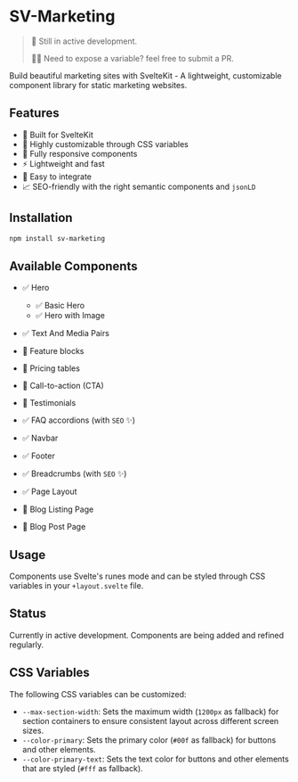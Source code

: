# SV-Marketing

>
> 🚧 Still in active development.
>
> 🧑‍💻 Need to expose a variable? feel free to submit a PR.
>

Build beautiful marketing sites with SvelteKit - A lightweight, customizable component library for static marketing websites.

## Features

- 🚀 Built for SvelteKit
- 🎨 Highly customizable through CSS variables
- 📱 Fully responsive components
- ⚡ Lightweight and fast
- 🔧 Easy to integrate
- 📈 SEO-friendly with the right semantic components and `jsonLD`

## Installation

```bash
npm install sv-marketing
```

## Available Components

- ✅ Hero
  - ✅ Basic Hero
  - ✅ Hero with Image
- ✅ Text And Media Pairs
- 🚧 Feature blocks
- 🚧 Pricing tables
- 🚧 Call-to-action (CTA)
- 🚧 Testimonials
- ✅ FAQ accordions (with `SEO` ✨)
- ✅ Navbar
- ✅ Footer
- ✅ Breadcrumbs (with `SEO` ✨)
- ✅ Page Layout

- 🚧 Blog Listing Page
- 🚧 Blog Post Page

## Usage

Components use Svelte's runes mode and can be styled through CSS variables in your `+layout.svelte` file.

## Status

Currently in active development. Components are being added and refined regularly.

## CSS Variables

The following CSS variables can be customized:

- `--max-section-width`: Sets the maximum width (`1200px` as fallback) for section containers to ensure consistent layout across different screen sizes.
- `--color-primary`: Sets the primary color (`#00f` as fallback) for buttons and other elements.
- `--color-primary-text`: Sets the text color for buttons and other elements that are styled (`#fff` as fallback).
